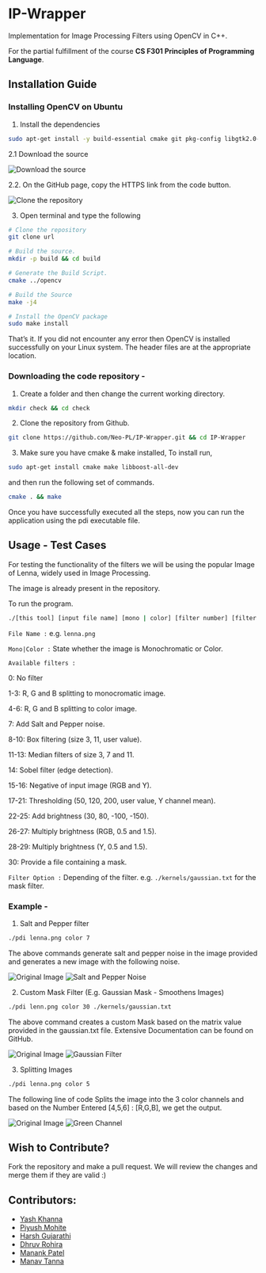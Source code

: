 # IP-Wrapper

Implementation for Image Processing Filters using OpenCV in C++.

For the partial fulfillment of the course **CS F301 Principles of Programming Language**.

## Installation Guide

### Installing OpenCV on Ubuntu

1. Install the dependencies

```bash
sudo apt-get install -y build-essential cmake git pkg-config libgtk2.0-dev
```

2.1 Download the source

![Download the source](image/README/1666734718308.png)

2.2. On the GitHub page, copy the HTTPS link from the code button.

![Clone the repository](image/README/1666734825406.png)

3. Open terminal and type the following

```bash
# Clone the repository
git clone url

# Build the source.
mkdir -p build && cd build

# Generate the Build Script.
cmake ../opencv

# Build the Source
make -j4

# Install the OpenCV package
sudo make install
```

That’s it. If you did not encounter any error then OpenCV is installed successfully on your Linux system. The header files are at the appropriate location.

### Downloading the code repository -

1. Create a folder and then change the current working directory.
```bash
mkdir check && cd check
```

2. Clone the repository from Github.
```bash
git clone https://github.com/Neo-PL/IP-Wrapper.git && cd IP-Wrapper
```

3. Make sure you have cmake & make installed, To install run,
```bash
sudo apt-get install cmake make libboost-all-dev
```

and then run the following set of commands.
```bash
cmake . && make
```

Once you have successfully executed all the steps, now you can run the application using the pdi executable file.

## Usage - Test Cases

For testing the functionality of the filters we will be using the popular Image of Lenna, widely used in Image Processing.

The image is already present in the repository.

To run the program.
```bash
./[this tool] [input file name] [mono | color] [filter number] [filter options]
```
`File Name :` e.g.
```lenna.png```

`Mono|Color :` State whether the image is Monochromatic or Color.


`Available filters :` 

  0: No filter 
  
  1-3:    R, G and B splitting to monocromatic image. 
  
  4-6:    R, G and B splitting to color image.
  
  7:      Add Salt and Pepper noise.
  
  8-10:   Box filtering (size 3, 11, user value).
  
  11-13:  Median filters of size 3, 7 and 11.
  
  14:     Sobel filter (edge detection). 
  
  15-16:  Negative of input image (RGB and Y). 
  
  17-21:  Thresholding (50, 120, 200, user value, Y channel mean). 
  
  22-25:  Add brightness (30, 80, -100, -150).
  
  26-27:  Multiply brightness (RGB, 0.5 and 1.5). 
  
  28-29:  Multiply brightness (Y, 0.5 and 1.5). 
  
  30:     Provide a file containing a mask.
  
`Filter Option :` Depending of the filter.
e.g. ```./kernels/gaussian.txt``` for the mask filter.

### Example -

1. Salt and Pepper filter
```bash
./pdi lenna.png color 7
```
The above commands generate salt and pepper noise in the image provided and generates a new image with the following noise.

![Original Image](lenna.png)
![Salt and Pepper Noise](lenna_saltpepper.png)

2. Custom Mask Filter (E.g. Gaussian Mask - Smoothens Images)
```bash
./pdi lenn.png color 30 ./kernels/gaussian.txt
```
The above command creates a custom Mask based on the matrix value provided in the gaussian.txt file. Extensive Documentation can be found on GitHub.

![Original Image](lenna.png)
![Gaussian Filter](lenna_masked.png)

3. Splitting Images
```bash
./pdi lenna.png color 5
```
The following line of code Splits the image into the 3 color channels and based on the Number Entered [4,5,6] : [R,G,B], we get the output.

![Original Image](lenna.png)
![Green Channel](lenna_G_tri.png)

## Wish to Contribute?

Fork the repository and make a pull request. We will review the changes and merge them if they are valid :)

## Contributors:
- [Yash Khanna](https://github.com/YKhanna2003)
- [Piyush Mohite](https://github.com/git-pi-e)
- [Harsh Gujarathi](https://github.com/alphaNewrex)
- [Dhruv Rohira](https://github.com/rohira-dhruv)
- [Manank Patel](https://github.com/manank20)
- [Manav Tanna]()
